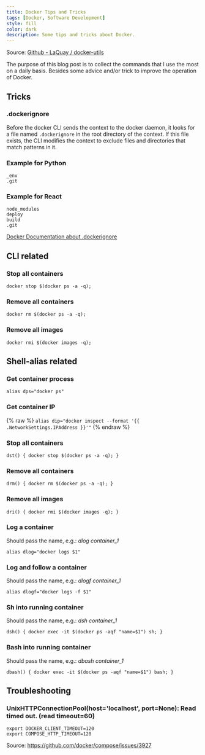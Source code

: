 ```yaml
---
title: Docker Tips and Tricks
tags: [Docker, Software Development]
style: fill
color: dark
description: Some tips and tricks about Docker.
---
```


Source: [Github - LaQuay / docker-utils](https://github.com/LaQuay/docker-utils)

The purpose of this blog post is to collect the commands that I use the most on a daily basis. Besides
some advice and/or trick to improve the operation of Docker.

## Tricks

### .dockerignore

Before the docker CLI sends the context to the docker daemon, it looks for a file named `.dockerignore`
in the root directory of the context. If this file exists, the CLI modifies the context to exclude files
and directories that match patterns in it.

### Example for Python 
```
_env
.git
```

### Example for React
```
node_modules
deploy
build
.git
```
[Docker Documentation about .dockerignore](https://docs.docker.com/engine/reference/builder/#dockerignore-file)

## CLI related

### Stop all containers
```docker stop $(docker ps -a -q);```

### Remove all containers
```docker rm $(docker ps -a -q);```

### Remove all images
```docker rmi $(docker images -q);```

## Shell-alias related

### Get container process
```alias dps="docker ps"```

### Get container IP
{% raw %}
```alias dip="docker inspect --format '{{ .NetworkSettings.IPAddress }}'"```
{% endraw %}

### Stop all containers
```dst() { docker stop $(docker ps -a -q); }```

### Remove all containers
```drm() { docker rm $(docker ps -a -q); }```

### Remove all images
```dri() { docker rmi $(docker images -q); }```

### Log a container
Should pass the name, e.g.: *dlog container_1*

```alias dlog="docker logs $1"```

### Log and follow a container
Should pass the name, e.g.: *dlogf container_1*

```alias dlogf="docker logs -f $1"```

### Sh into running container
Should pass the name, e.g.: *dsh container_1*

```dsh() { docker exec -it $(docker ps -aqf "name=$1") sh; }```

### Bash into running container
Should pass the name, e.g.: *dbash container_1*

```dbash() { docker exec -it $(docker ps -aqf "name=$1") bash; }```

## Troubleshooting

### UnixHTTPConnectionPool(host='localhost', port=None): Read timed out. (read timeout=60)
```
export DOCKER_CLIENT_TIMEOUT=120
export COMPOSE_HTTP_TIMEOUT=120
```
Source: <https://github.com/docker/compose/issues/3927>
